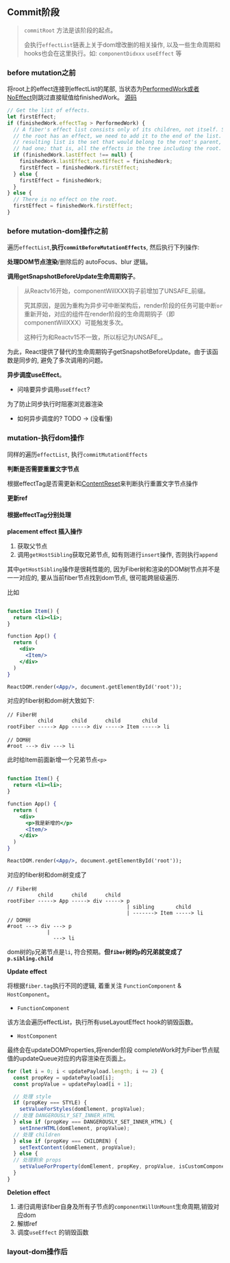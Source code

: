 ## Commit阶段

> `commitRoot` 方法是该阶段的起点。
>
> 会执行`effectList`链表上关于dom增改删的相关操作, 以及一些生命周期和hooks也会在这里执行。如: `componentDidxxx` `useEffect` 等

### before mutation之前

将root上的effect连接到effectList的尾部, 当状态为[PerformedWork或者NoEffect](https://github.com/facebook/react/blob/1fb18e22ae66fdb1dc127347e169e73948778e5a/packages/react-reconciler/src/ReactSideEffectTags.js#L14)则跳过直接赋值给finishedWork。 [源码](https://github.com/facebook/react/blob/1fb18e22ae66fdb1dc127347e169e73948778e5a/packages/react-reconciler/src/ReactFiberWorkLoop.new.js#L2085-L2101)


```js
// Get the list of effects.
let firstEffect;
if (finishedWork.effectTag > PerformedWork) {
  // A fiber's effect list consists only of its children, not itself. So if
  // the root has an effect, we need to add it to the end of the list. The
  // resulting list is the set that would belong to the root's parent, if it
  // had one; that is, all the effects in the tree including the root.
  if (finishedWork.lastEffect !== null) {
    finishedWork.lastEffect.nextEffect = finishedWork;
    firstEffect = finishedWork.firstEffect;
  } else {
    firstEffect = finishedWork;
  }
} else {
  // There is no effect on the root.
  firstEffect = finishedWork.firstEffect;
}
```
### before mutation-dom操作之前

遍历`effectList`,**执行`commitBeforeMutationEffects`**,  然后执行下列操作:

**处理DOM节点渲染**/删除后的 autoFocus、blur 逻辑。

**调用getSnapshotBeforeUpdate生命周期钩子**。

> 从Reactv16开始，componentWillXXX钩子前增加了UNSAFE_前缀。
>
> 究其原因，是因为重构为异步可中断架构后，render阶段的任务可能中断`or`重新开始，对应的组件在render阶段的生命周期钩子（即componentWillXXX）可能触发多次。
>
> 这种行为和Reactv15不一致，所以标记为UNSAFE_。

为此，React提供了替代的生命周期钩子getSnapshotBeforeUpdate。由于该函数是同步的, 避免了多次调用的问题。

**异步调度useEffect**。

- 问啥要异步调用`useEffect`?

为了防止同步执行时阻塞浏览器渲染

- 如何异步调度的? TODO -> (没看懂)
### mutation-执行dom操作

同样的遍历`effectList`, 执行`commitMutationEffects`

**判断是否需要重置文字节点**

根据effectTag是否需更新和[ContentReset](https://github.com/facebook/react/blob/1fb18e22ae66fdb1dc127347e169e73948778e5a/packages/react-reconciler/src/ReactSideEffectTags.js#L21)来判断执行重置文字节点操作

**更新ref**

#### **根据effectTag分别处理**

**placement effect 插入操作**

1. 获取父节点
2. 调用`getHostSibling`获取兄弟节点, 如有则进行`insert`操作, 否则执行`append`

其中`getHostSibling`操作是很耗性能的, 因为Fiber树和渲染的DOM树节点并不是一一对应的, 要从当前fiber节点找到dom节点, 很可能跨层级遍历.

比如
```jsx

function Item() {
  return <li><li>;
}

function App() {
  return (
    <div>
      <Item/>
    </div>
  )
}

ReactDOM.render(<App/>, document.getElementById('root'));
```

对应的fiber树和dom树大致如下:

```
// Fiber树
          child      child      child       child
rootFiber -----> App -----> div -----> Item -----> li

// DOM树
#root ---> div ---> li
```
此时给Item前面新增一个兄弟节点`<p>`

```jsx

function Item() {
  return <li><li>;
}

function App() {
  return (
    <div>
      <p>我是新增的</p>
      <Item/>
    </div>
  )
}

ReactDOM.render(<App/>, document.getElementById('root'));
```
对应的fiber树和dom树变成了

```
// Fiber树
          child      child      child
rootFiber -----> App -----> div -----> p 
                                       | sibling       child
                                       | -------> Item -----> li 
// DOM树
#root ---> div ---> p
             |
               ---> li
```

dom树的`p`兄弟节点是`li`, 符合预期。**但`fiber`树的`p`的兄弟就变成了`p.sibling.child`**

**Update effect**

将根据`fiber.tag`执行不同的逻辑, 着重关注 `FunctionComponent` & `HostComponent`。

- `FunctionComponent`

该方法会遍历effectList，执行所有useLayoutEffect hook的销毁函数。

- `HostComponent`

最终会在updateDOMProperties,将render阶段 completeWork时为Fiber节点赋值的updateQueue对应的内容渲染在页面上。

```js
for (let i = 0; i < updatePayload.length; i += 2) {
  const propKey = updatePayload[i];
  const propValue = updatePayload[i + 1];

  // 处理 style
  if (propKey === STYLE) {
    setValueForStyles(domElement, propValue);
  // 处理 DANGEROUSLY_SET_INNER_HTML
  } else if (propKey === DANGEROUSLY_SET_INNER_HTML) {
    setInnerHTML(domElement, propValue);
  // 处理 children
  } else if (propKey === CHILDREN) {
    setTextContent(domElement, propValue);
  } else {
  // 处理剩余 props
    setValueForProperty(domElement, propKey, propValue, isCustomComponentTag);
  }
}
```

**Deletion effect**

1. 递归调用该fiber自身及所有子节点的`componentWillUnMount`生命周期,销毁对应dom
2. 解绑ref
3. 调度`useEffect` 的销毁函数

### layout-dom操作后

